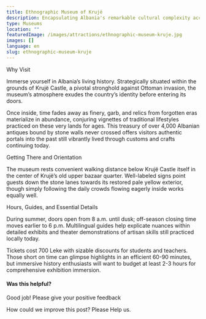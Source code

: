 ```yaml
---
title: Ethnographic Museum of Krujë
description: Encapsulating Albania's remarkable cultural complexity accrued over centuries, Krujë’s spellbinding Ethnographic Museum showcases over 4,000 Ottoman-era antiques from intricate costumes to household items within an exquisitely restored merchant home exhibiting craftsmanship rivaling the collections themselves.
type: Museums
location: ""
featuredImage: /images/attractions/ethnographic-museum-kruje.jpg
images: []
language: en
slug: ethnographic-museum-kruje
---
```


Why Visit

Immerse yourself in Albania’s living history. Strategically situated within the grounds of Krujë Castle, a pivotal stronghold against Ottoman invasion, the museum’s atmosphere exudes the country’s identity before entering its doors.

Once inside, time fades away as finery, garb, and relics from forgotten eras materialize in abundance, conjuring vignettes of traditional lifestyles practiced on these very lands for ages. This treasury of over 4,000 Albanian antiques bound by stone walls never crossed offers visitors authentic portals into the past still vibrantly lived through customs and crafts continuing today.

Getting There and Orientation

The museum rests convenient walking distance below Krujë Castle itself in the center of Krujë’s old upper bazaar quarter. Well-labeled signs point guests down the stone lanes towards its restored pale yellow exterior, though simply following the daily crowds flowing eagerly inside works equally well.

Hours, Guides, and Essential Details

During summer, doors open from 8 a.m. until dusk; off-season closing time moves earlier to 6 p.m. Multilingual guides help explicate nuances within detailed exhibits and theater demonstrations of artisan skills still practiced locally today.

Tickets cost 700 Leke with sizable discounts for students and teachers. Those short on time can glimpse highlights in an efficient 60-90 minutes, but immersive history enthusiasts will want to budget at least 2-3 hours for comprehensive exhibition immersion.

#### Was this helpful?

 

Good job! Please give your positive feedback

How could we improve this post? Please Help us.